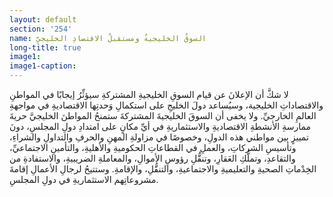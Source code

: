 ```yaml
---
layout: default
section: '254'
name: السوقُ الخليجيةُ ومستقبلُ الاقتصادِ الخليجيِّ
long-title: true
image1: 
image1-caption: 
---
```


لا شكَّ أن الإعلانَ عن قيام السوقِ الخليجيةِ المشتركةِ سيؤثِّرُ إيجابًا في المواطنِ والاقتصاداتِ الخليجية، وسيُساعد دولَ الخليجِ على استكمالِ وَحدتِها الاقتصاديةِ في مواجهةِ العالمِ الخارجيِّ. ولا يخفى أن السوقَ الخليجيةَ المشتركةَ ستمنحُ المواطنَ الخليجيَّ حريةَ ممارسةِ الأنشطةِ الاقتصاديةِ والاستثماريةِ في أيِّ مكانٍ على امتدادِ دولِ المجلسِ، دونَ تمييزٍ بين مواطني هذه الدولِ، وخصوصًا في مزاولةِ المهنِ والحرفِ والتداولِ والشراءِ، وتأسيسِ الشركاتِ، والعملِ في القطاعاتِ الحكوميةِ والأهليةِ، والتأمينِ الاجتماعيِّ، والتقاعدِ، وتملُّكِ العَقارِ، وتنقُّلِ رؤوسِ الأموالِ، والمعاملةِ الضريبيةِ، والاستفادةِ من الخِدْماتِ الصحيةِ والتعليميةِ والاجتماعيةِ، والتنقُّلِ، والإقامةِ. وستتيحُ لرجالِ الأعمالِ إقامةَ مشروعاتِهم الاستثماريةِ في دولِ المجلسِ.
